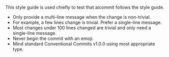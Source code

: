 This style guide is used chiefly to test that aicommit follows the
style guide.

* Only provide a multi-line message when the change is non-trivial.
* For example, a few lines change is trivial. Prefer a single-line message.
* Most changes under 100 lines changed are trivial and only need a single-line message.
* Never begin the commit with an emoji.
* Mind standard Conventional Commits v1.0.0 using most appropriate type.
